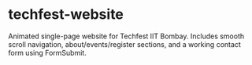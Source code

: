 # techfest-website
Animated single-page website for Techfest IIT Bombay. Includes smooth scroll navigation, about/events/register sections, and a working contact form using FormSubmit.
